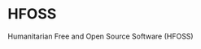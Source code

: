# HFOSS
Humanitarian Free and Open Source Software (HFOSS)

[hfoss-git]: https://github.com/nyu-hfoss-project
[slack-workspace]: https://hfoss-project.slack.com/
